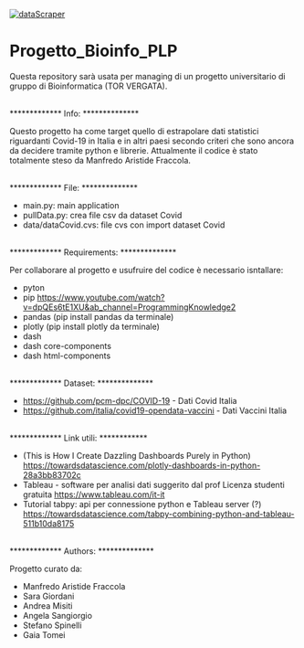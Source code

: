 [![dataScraper](https://github.com/manfrifrac/Progetto_Bioinfo_PLP/actions/workflows/dataScraper.yml/badge.svg)](https://github.com/manfrifrac/Progetto_Bioinfo_PLP/actions/workflows/dataScraper.yml)

# Progetto_Bioinfo_PLP

Questa repository sarà usata per managing di un progetto universitario di gruppo di Bioinformatica (TOR VERGATA).


<br/>
************* Info: **************<br/>

Questo progetto ha come target quello di estrapolare dati statistici riguardanti Covid-19 in Italia e in altri paesi secondo criteri che sono ancora da decidere tramite python e librerie. Attualmente il codice è stato totalmente steso da Manfredo Aristide Fraccola.


<br/>
************* File: **************<br/>

- main.py: main application
- pullData.py: crea file csv da dataset Covid
- data/dataCovid.cvs: file cvs con import dataset Covid


<br/>
************* Requirements: **************<br/>

Per collaborare al progetto e usufruire del codice è necessario isntallare:
- pyton 
- pip https://www.youtube.com/watch?v=dpQEs6tE1XU&ab_channel=ProgrammingKnowledge2
- pandas (pip install pandas da terminale) 
- plotly (pip install plotly da terminale)
- dash
- dash core-components
- dash html-components


<br/>
************* Dataset: **************<br/>

- https://github.com/pcm-dpc/COVID-19 - Dati Covid Italia<br/>
- https://github.com/italia/covid19-opendata-vaccini - Dati Vaccini Italia		


<br/>
************* Link utili: ************<br/>

- (This is How I Create Dazzling Dashboards Purely in Python)
  https://towardsdatascience.com/plotly-dashboards-in-python-28a3bb83702c
- Tableau - software per analisi dati suggerito dal prof
  Licenza studenti gratuita
  https://www.tableau.com/it-it
- Tutorial tabpy: api per connessione python e Tableau server (?)
  https://towardsdatascience.com/tabpy-combining-python-and-tableau-511b10da8175


<br/>
************* Authors: **************<br/>

Progetto curato da:
- Manfredo Aristide Fraccola
- Sara Giordani
- Andrea Misiti
- Angela Sangiorgio
- Stefano Spinelli
- Gaia Tomei



